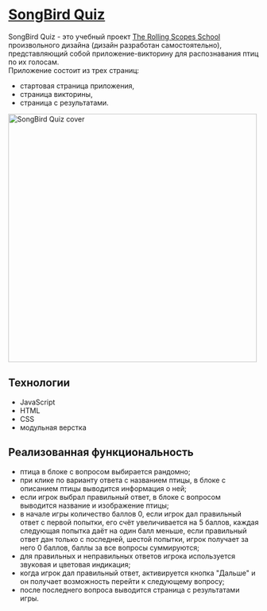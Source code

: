 # [SongBird Quiz](https://wee-owl.github.io/quiz/index.html)
SongBird Quiz - это учебный проект [The Rolling Scopes School](https://rs.school/) произвольного дизайна (дизайн разработан самостоятельно), представляющий собой приложение-викторину для распознавания птиц по их голосам.  
Приложение состоит из трех страниц:
- стартовая страница приложения,
- страница викторины,
- страница с результатами.

<img src="https://github.com/wee-owl/quiz/assets/95621680/b271b7f4-aedc-4194-a199-5d341355529e" width="500" height="" alt="SongBird Quiz cover">

## Технологии
- JavaScript
- HTML
- CSS
- модульная верстка

## Реализованная функциональность
- птица в блоке с вопросом выбирается рандомно;
- при клике по варианту ответа с названием птицы, в блоке с описанием птицы выводится информация о ней;
- если игрок выбрал правильный ответ, в блоке с вопросом выводится название и изображение птицы;
- в начале игры количество баллов 0, если игрок дал правильный ответ с первой попытки, его счёт увеличивается на 5 баллов, каждая следующая попытка даёт на один балл меньше, если правильный ответ дан только с последней, шестой попытки, игрок получает за него 0 баллов, баллы за все вопросы суммируются;
- для правильных и неправильных ответов игрока используется звуковая и цветовая индикация;
- когда игрок дал правильный ответ, активируется кнопка "Дальше" и он получает возможность перейти к следующему вопросу;
- после последнего вопроса выводится страница с результатами игры.
